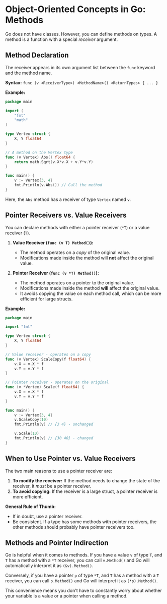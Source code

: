 # Object-Oriented Concepts in Go: Methods

Go does not have classes. However, you can define methods on types. A method is a function with a special *receiver* argument.

## Method Declaration

The receiver appears in its own argument list between the `func` keyword and the method name.

**Syntax:**
`func (v <ReceiverType>) <MethodName>() <ReturnTypes> { ... }`

**Example:**
```go
package main

import (
    "fmt"
    "math"
)

type Vertex struct {
    X, Y float64
}

// A method on the Vertex type
func (v Vertex) Abs() float64 {
    return math.Sqrt(v.X*v.X + v.Y*v.Y)
}

func main() {
    v := Vertex{3, 4}
    fmt.Println(v.Abs()) // Call the method
}
```
Here, the `Abs` method has a receiver of type `Vertex` named `v`.

## Pointer Receivers vs. Value Receivers

You can declare methods with either a pointer receiver (`*T`) or a value receiver (`T`).

1.  **Value Receiver (`func (v T) Method()`):**
    - The method operates on a *copy* of the original value.
    - Modifications made inside the method will **not** affect the original value.

2.  **Pointer Receiver (`func (v *T) Method()`):**
    - The method operates on a pointer to the original value.
    - Modifications made inside the method **will** affect the original value.
    - It avoids copying the value on each method call, which can be more efficient for large structs.

**Example:**
```go
package main

import "fmt"

type Vertex struct {
    X, Y float64
}

// Value receiver - operates on a copy
func (v Vertex) ScaleCopy(f float64) {
    v.X = v.X * f
    v.Y = v.Y * f
}

// Pointer receiver - operates on the original
func (v *Vertex) Scale(f float64) {
    v.X = v.X * f
    v.Y = v.Y * f
}

func main() {
    v := Vertex{3, 4}
    v.ScaleCopy(10)
    fmt.Println(v) // {3 4} - unchanged

    v.Scale(10)
    fmt.Println(v) // {30 40} - changed
}
```

## When to Use Pointer vs. Value Receivers

The two main reasons to use a pointer receiver are:
1.  **To modify the receiver:** If the method needs to change the state of the receiver, it *must* be a pointer receiver.
2.  **To avoid copying:** If the receiver is a large struct, a pointer receiver is more efficient.

**General Rule of Thumb:**
- If in doubt, use a pointer receiver.
- Be consistent. If a type has some methods with pointer receivers, the other methods should probably have pointer receivers too.

## Methods and Pointer Indirection

Go is helpful when it comes to methods. If you have a value `v` of type `T`, and `T` has a method with a `*T` receiver, you can call `v.Method()` and Go will automatically interpret it as `(&v).Method()`.

Conversely, if you have a pointer `p` of type `*T`, and `T` has a method with a `T` receiver, you can call `p.Method()` and Go will interpret it as `(*p).Method()`.

This convenience means you don't have to constantly worry about whether your variable is a value or a pointer when calling a method. 